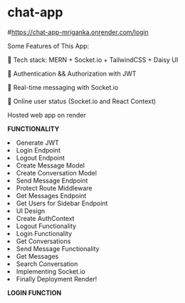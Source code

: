 # chat-app

#https://chat-app-mriganka.onrender.com/login


<p>Some Features of This App:</p>
<p>🌟 Tech stack: MERN + Socket.io + TailwindCSS + Daisy UI </p>
<p>🎃 Authentication && Authorization with JWT</p>
<p>👾 Real-time messaging with Socket.io</p>
<p>🚀 Online user status (Socket.io and React Context)</p>
<p>Hosted web app on render</p>

<b>FUNCTIONALITY</b>
<li>Generate JWT </li>
<li>Login Endpoint</li>
<li>Logout Endpoint</li>
<li>Create Message Model</li>
<li>Create Conversation Model</li>
<li> Send Message Endpoint</li>
 <li>Protect Route Middleware</li>
<li>Get Messages Endpoint</li>
<li>Get Users for Sidebar Endpoint</li>
<li> UI Design</li>
<li> Create AuthContext </li>
<li> Logout Functionality</li>
<li> Login Functionality</li>
<li>Get Conversations</li>
 <li>Send Message Functionality</li>
<li> Get Messages</li>
<li> Search Conversation</li>
 <li>Implementing Socket.io</li>
 <li>Finally Deployment Render!</li>
 <p><b>LOGIN FUNCTION</b></p>
 
 


